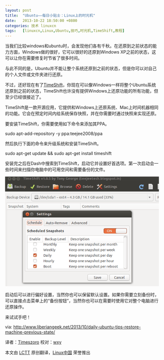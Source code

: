 ```yaml
---
layout: post
title:	"Ubuntu——每日小贴士：Linux上的时光机"
date:	2013-10-22 18:50:00 +0800 
categories:	技术 linuxcn 
tags:	[linuxcn,Linux,Ubuntu,技巧,时光机,TimeShift,教程]
---
```



当我们比较windows和ubuntu时，会发现他们各有千秋。在还原到之前状态的能力方面，Windows做的很好，它可以很好的还原到Windows XP之前的状态，这可以让你在需要修复时节省了很多时间。


与此不同的是，Ubuntu并不能让整个系统还原到之前的状态，但是你可以对自己的个人文件或文件夹进行还原。


不过，还好现在有了[TimeShift](http://teejeetech.blogspot.com/2013/10/introducing-timeshift.html)，你现在可以像Windows一样将整个Ubuntu系统还原到之前的状态，TimeShift也许没有提供Windows上还原功能的所有功能，但至少已经很接近了。


TimeShift是一款开源应用，它提供和Windows上还原系统、Mac上时间机器相同的功能。它会在预定时间内给系统保存快照，并在你需要时通过快照来实现还原。


要安装TimeShift，你需要使用如下命令来添加其PPA。


sudo apt-add-repository -y ppa:teejee2008/ppa


然后执行下面的命令来升级系统和安装TimeShift。


sudo apt-get update && sudo apt-get install timeshift


安装完之后在Dash中搜索到TimeShift，启动它并设置好首选项。第一次启动会一些时间来扫描你电脑中的可用空间和需要备份的文件。


 ![](/Asserts/Images/album/201310/22/144714fyh111zh3rqoanym.png)


启动后可以进行偏好设置，当然你也可以保留默认设置。如果你需要立刻备份时，可以直接点击菜单上的“备份按钮”，当然你也可以在需要时使用它对整个电脑进行还原操作。


来试试手吧！


 


via: <http://www.liberiangeek.net/2013/10/daily-ubuntu-tips-restore-machine-previous-state/>


译者：[Timeszoro](https://github.com/Timeszoro) 校对：[wxy](https://github.com/wxy)


本文由 [LCTT](https://github.com/LCTT/TranslateProject) 原创翻译，[Linux中国](http://linux.cn/) 荣誉推出
